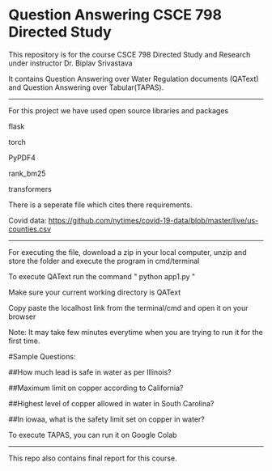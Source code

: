 # Question Answering CSCE 798 Directed Study
 
This repository is for the course CSCE 798 Directed Study and Research under instructor Dr. Biplav Srivastava

It contains Question Answering over Water Regulation documents (QAText) and Question Answering over Tabular(TAPAS).


*******************************************************************************
For this project we have used open source libraries and packages

flask 

torch

PyPDF4

rank_bm25

transformers

There is a seperate file which cites there requirements.


Covid data: https://github.com/nytimes/covid-19-data/blob/master/live/us-counties.csv

*******************************************************************************
For executing the file, download a zip in your local computer, unzip and store the folder and execute the program in cmd/terminal

To execute QAText run the command " python app1.py  "


Make sure your current working directory is QAText

 

Copy paste the localhost link from the terminal/cmd and open it on your browser

Note: It may take few minutes everytime when you are trying to run it for the first time.

#Sample Questions:

##How much lead is safe in water as per Illinois?

##Maximum limit on copper according to California?

##Highest level of copper allowed in water in South Carolina? 

##In iowaa, what is the safety limit set on copper in water?

To execute TAPAS, you can run it on Google Colab

*******************************************************************************
This repo also contains final report for this course.
